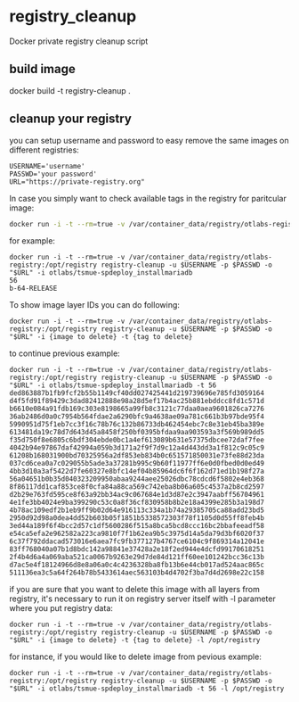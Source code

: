 # registry_cleanup
Docker private registry cleanup script


## build image
docker build -t registry-cleanup . 

## cleanup your registry
you can setup username and password to easy remove the same images on different registries:
```
USERNAME='username'
PASSWD='your password'
URL="https://private-registry.org"
```

In case you simply want to check available tags in the registry for paritcular image:

``` bash
docker run -i -t --rm=true -v /var/container_data/registry/otlabs-registry:/opt/registry registry-cleanup -u $USERNAME -p $PASSWD -o  "$URL" -i {image_name to delete}
```

for example:
```
docker run -i -t --rm=true -v /var/container_data/registry/otlabs-registry:/opt/registry registry-cleanup -u $USERNAME -p $PASSWD -o  "$URL" -i otlabs/tsmue-spdeploy_installmariadb
56
b-64-RELEASE
```

To show image layer IDs you can do following:
```
docker run -i -t --rm=true -v /var/container_data/registry/otlabs-registry:/opt/registry registry-cleanup -u $USERNAME -p $PASSWD -o  "$URL" -i {image to delete} -t {tag to delete}
```

to continue previous example:
```
docker run -i -t --rm=true -v /var/container_data/registry/otlabs-registry:/opt/registry registry-cleanup -u $USERNAME -p $PASSWD -o  "$URL" -i otlabs/tsmue-spdeploy_installmariadb -t 56 
ded863887b1fb9fcf2b55b1149cf40dd027425441d219739696e785fd3059164
d4f5fd91f89429c3dad82412888e98a28d5ef17b4ac25b881ebddcc8fd1c571d
b6610e084a91fdb169c303e8198665a99fb8c3121c77daa0aea9601826ca7276
36ab2486d0a0c7954b564fdae2a6290bfc9a4638ae09a781c661b3b97bde95f4
5990951d75f1eb7cc3f16c78b76c132b86733db462454ebc7c8e31eb45ba389e
613481da19c78d7d643d45a8458f250bf0395bfdaa9aa903593a3f569b989dd5
f35d750f8e6805c6bdf304ebde0bc1a4ef613089b631e57375dbcee72daf7fee
4042b94e97867daf42994a059b3d171a2f9f7d9c12a4d443dd3a1f812c9c05c9
61208b168031900bd70325956a2df853eb834b0c651571850031e73fe88d23da
037cd6cea0a7c029055b5ade3a37281b995c9b60f11977ff6e0d0fbed0d0ed49
4bb3d10a3af5422d7fe60327e8bfc14ef04b85964dc6f6f162d71ed1b198f27a
56a04651b0b35d040323209950abaa9244aee25026dbc78cdcd6f5802e4eb368
8f86117dd1caf853ce8f0cfa84a88ca569c742eba8b06a605c4537a2b8cd2597
d2b29e763fd595ce8f63a92bb34ac9c067684e1d3d87e2c3947aabff56704961
4e1fe3bb4024e9ba399290c53c0a8f36cf830958b8b2e18a4399e285b3a198d7
4b78ac109edf2b1eb9ff9b02d64e916113c334a1b74a29385705ca88add23bd5
2950d92d98a0dea4dd52b603b05f1851b5338572303f78f1105d0d55ff8feb4b
3ed44a189f6f4bcc2d57c1df5600286f515a8bca5bcd8ccc16bc2bbafeeadf58
e54ca5efa2e962582a223ca9810f7f1b62ea9b5c3975d14a5da79d3bf6020f37
6c37f792ddacad573016e6aea7fc9fb377127b4767ce6104c9f869314a12041e
83ff768040a07b1d8bdc142a98841e37428a2e18f2ed944e4dcfd99170618251
2f4b4d6a4a069aba521ca0067b9263e29d7de84d121ff60ee101242bcc36c13b
d7ac5e4f18124966d8e8a06a0c4c4236328ba8fb13b6e44cb017ad524aac865c
511136ea3c5a64f264b78b5433614aec563103b4d4702f3ba7d4d2698e22c158
```

if you are sure that you want to delete this image with all layers from registry, it's necessary to run it on registry server itself with -l parameter where you put registry data:
```
docker run -i -t --rm=true -v /var/container_data/registry/otlabs-registry:/opt/registry registry-cleanup -u $USERNAME -p $PASSWD -o  "$URL" -i {image to delete} -t {tag to delete} -l /opt/registry
```

for instance, if you would like to delete image from pevious example:
```
docker run -i -t --rm=true -v /var/container_data/registry/otlabs-registry:/opt/registry registry-cleanup -u $USERNAME -p $PASSWD -o  "$URL" -i otlabs/tsmue-spdeploy_installmariadb -t 56 -l /opt/registry
```
